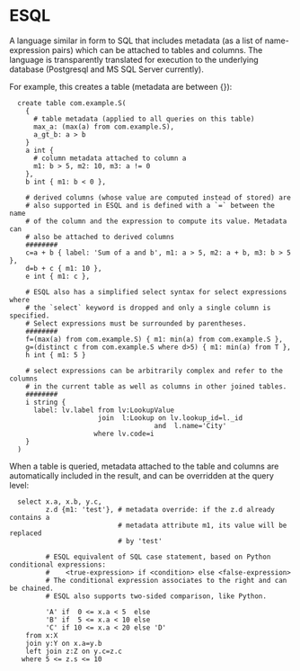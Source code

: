 # ESQL
A language similar in form to SQL that includes metadata (as a list of name-expression 
pairs) which can be attached to tables and columns. The language is transparently 
translated for execution to the underlying database (Postgresql and MS SQL Server 
currently).

For example, this creates a table (metadata are between {}):
```
  create table com.example.S(
    {
      # table metadata (applied to all queries on this table)
      max_a: (max(a) from com.example.S),
      a_gt_b: a > b
    }
    a int {
      # column metadata attached to column a
      m1: b > 5, m2: 10, m3: a != 0
    },
    b int { m1: b < 0 },
    
    # derived columns (whose value are computed instead of stored) are
    # also supported in ESQL and is defined with a `=` between the name
    # of the column and the expression to compute its value. Metadata can
    # also be attached to derived columns
    ########
    c=a + b { label: 'Sum of a and b', m1: a > 5, m2: a + b, m3: b > 5 },
    d=b + c { m1: 10 },
    e int { m1: c },
    
    # ESQL also has a simplified select syntax for select expressions where
    # the `select` keyword is dropped and only a single column is specified.
    # Select expressions must be surrounded by parentheses.
    ########
    f=(max(a) from com.example.S) { m1: min(a) from com.example.S },
    g=(distinct c from com.example.S where d>5) { m1: min(a) from T },
    h int { m1: 5 }
    
    # select expressions can be arbitrarily complex and refer to the columns
    # in the current table as well as columns in other joined tables.
    ########
    i string {
      label: lv.label from lv:LookupValue
                      join  l:Lookup on lv.lookup_id=l._id
                                    and  l.name='City'
                     where lv.code=i
    }
  )
```

When a table is queried, metadata attached to the table and columns are automatically
included in the result, and can be overridden at the query level:
```
  select x.a, x.b, y.c, 
         z.d {m1: 'test'}, # metadata override: if the z.d already contains a 
                           # metadata attribute m1, its value will be replaced
                           # by 'test'
                            
         # ESQL equivalent of SQL case statement, based on Python conditional expressions: 
         #    <true-expression> if <condition> else <false-expression>
         # The conditional expression associates to the right and can be chained.
         # ESQL also supports two-sided comparison, like Python.      
                         
         'A' if  0 <= x.a < 5  else
         'B' if  5 <= x.a < 10 else
         'C' if 10 <= x.a < 20 else 'D'
    from x:X 
    join y:Y on x.a=y.b 
    left join z:Z on y.c=z.c
   where 5 <= z.s <= 10  
```
